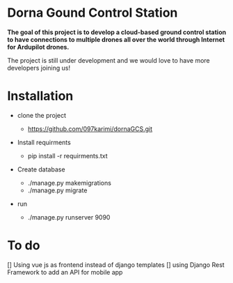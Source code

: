# Dorna Gound Control Station

**The goal of this project is to develop a cloud-based ground control station to have connections to multiple drones all over the world through Internet  for Ardupilot drones.**

The project is still under development and we would love to have more developers joining us!


# Installation

 - clone the project
   - https://github.com/097karimi/dornaGCS.git
 
 - Install requirments
   - pip install -r requirments.txt
 
 - Create database
   - ./manage.py makemigrations
   - ./manage.py migrate
 
 - run
   - ./manage.py runserver 9090

# To do
[] Using vue js as frontend instead of django templates
[] using Django Rest Framework to add an API for mobile app
